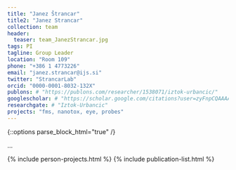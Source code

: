 ```yaml
---
title: "Janez Štrancar"
title2: "Janez Strancar"
collection: team
header:
  teaser: team_JanezStrancar.jpg
tags: PI
tagline: Group Leader
location: "Room 109"
phone: "+386 1 4773226"
email: "janez.strancar@ijs.si"
twitter: "StrancarLab"
orcid: "0000-0001-8032-132X"
publons: # "https://publons.com/researcher/1538071/iztok-urbancic/"
googlescholar: # "https://scholar.google.com/citations?user=zyFnpCQAAAAJ"
researchgate: # "Iztok-Urbancic"
projects: "fms, nanotox, eye, probes"
---
```


{::options parse_block_html="true" /}

 ...


{% include person-projects.html %}
{% include publication-list.html %}
